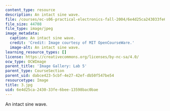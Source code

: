 ```yaml
---
content_type: resource
description: An intact sine wave.
file: /courses/ec-s06-practical-electronics-fall-2004/6e4d25ca243033fe6bee13598bac0bae_3.jpg
file_size: 44708
file_type: image/jpeg
image_metadata:
  caption: An intact sine wave.
  credit: 'Credit: Image courtesy of MIT OpenCourseWare.'
  image-alt: An intact sine wave.
learning_resource_types: []
license: https://creativecommons.org/licenses/by-nc-sa/4.0/
ocw_type: OCWImage
parent_title: 'Image Gallery: Lab 5'
parent_type: CourseSection
parent_uid: dabce423-5cbf-4e27-42ef-db50f547be54
resourcetype: Image
title: 3.jpg
uid: 6e4d25ca-2430-33fe-6bee-13598bac0bae
---
```

An intact sine wave.